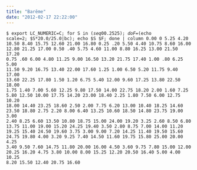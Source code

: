```yaml
---
title: "Barême"
date: "2012-02-17 22:22:00"
---
```

<code><pre>$ export LC_NUMERIC=C; for S in $(seq 0 0.25 25); 
do F=$(echo scale=2\; $S*20.0/25.0|bc); echo $S $F; done | column 
0.00 0  5.25 4.20 10.50 8.40 15.75 12.60 21.00 16.80
0.25 .20 5.50 4.40 10.75 8.60 16.00 12.80 21.25 17.00
0.50 .40 5.75 4.60 11.00 8.80 16.25 13.00 21.50 17.20
0.75 .60 6.00 4.80 11.25 9.00 16.50 13.20 21.75 17.40
1.00 .80 6.25 5.00 11.50 9.20 16.75 13.40 22.00 17.60
1.25 1.00 6.50 5.20 11.75 9.40 17.00 13.60 22.25 17.80
1.50 1.20 6.75 5.40 12.00 9.60 17.25 13.80 22.50 18.00
1.75 1.40 7.00 5.60 12.25 9.80 17.50 14.00 22.75 18.20
2.00 1.60 7.25 5.80 12.50 10.00 17.75 14.20 23.00 18.40
2.25 1.80 7.50 6.00 12.75 10.20 18.00 14.40 23.25 18.60
2.50 2.00 7.75 6.20 13.00 10.40 18.25 14.60 23.50 18.80
2.75 2.20 8.00 6.40 13.25 10.60 18.50 14.80 23.75 19.00
3.00 2.40 8.25 6.60 13.50 10.80 18.75 15.00 24.00 19.20
3.25 2.60 8.50 6.80 13.75 11.00 19.00 15.20 24.25 19.40
3.50 2.80 8.75 7.00 14.00 11.20 19.25 15.40 24.50 19.60
3.75 3.00 9.00 7.20 14.25 11.40 19.50 15.60 24.75 19.80
4.00 3.20 9.25 7.40 14.50 11.60 19.75 15.80 25.00 20.00
4.25 3.40 9.50 7.60 14.75 11.80 20.00 16.00
4.50 3.60 9.75 7.80 15.00 12.00 20.25 16.20
4.75 3.80 10.00 8.00 15.25 12.20 20.50 16.40
5.00 4.00 10.25 8.20 15.50 12.40 20.75 16.60
</pre></code>
